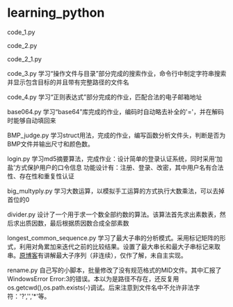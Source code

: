 # learning_python

code_1.py

code_2.py

code_2_1.py

code_3.py 学习“操作文件与目录”部分完成的搜索作业，命令行中制定字符串搜索并显示包含目标的并且带有完整路径的文件名

code_4.py 学习“正则表达式”部分完成的作业，匹配合法的电子邮箱地址

base064.py 学习“base64”库完成的作业，编码时自动略去补全的'='，并在解码时能够自动填回来

BMP_judge.py 学习struct用法，完成的作业，编写函数分析文件头，判断是否为BMP文件并输出尺寸和颜色数。

login.py 学习md5摘要算法，完成作业：设计简单的登录认证系统，同时采用‘加盐’方式保护用户的口令信息
功能设计有：注册、登录、改密，其中用户名有合法性、存在性和重复性认证

big_multyply.py 学习大数运算，以模拟手工运算的方式执行大数乘法，可以去掉首位的0

divider.py 设计了一个用于求一个数全部约数的算法。该算法首先求出素数表，然后求出质因数，最后根据质因数合成全部素数

longest_common_sequence.py 学习了最大子串的分析模式。采用标记矩阵的形式，利用对角累加来迭代之前的比较结果。设置了最大串长和最大子串标记来取串。[原博客](http://codepub.cn/2015/07/03/Python-implementation-of-the-longest-common-subsequences/)有讲解最大子序列（非连续），仅作了解，未自主实现。

rename.py 自己写的小脚本，批量修改了没有规范格式的MID文件。其中汇报了WindowsError Error:3的错误。本以为是路径不存在，还反复用os.getcwd(),os.path.exists(-)调试。后来注意到文件名中不允许非法字符：'?','\','*'等。
